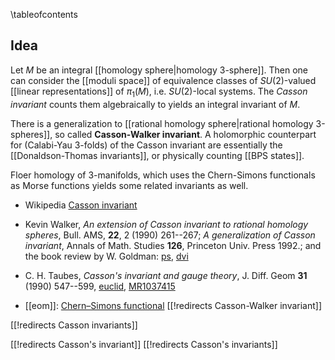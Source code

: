 
\tableofcontents

## Idea

Let $M$ be an integral [[homology sphere|homology 3-sphere]]. Then one can consider the [[moduli space]] of equivalence classes of $SU(2)$-valued [[linear representations]] of $\pi_1(M)$, i.e. $SU(2)$-local systems. The *Casson invariant* counts them algebraically to yields an integral invariant of $M$. 

There is a generalization to [[rational homology sphere|rational homology 3-spheres]], so called **Casson-Walker invariant**. A holomorphic counterpart for (Calabi-Yau 3-folds) of the Casson invariant are essentially the [[Donaldson-Thomas invariants]], or physically counting [[BPS states]].

Floer homology of 3-manifolds, which uses the Chern-Simons functionals as Morse functions yields some related invariants as well. 

* Wikipedia [Casson invariant](http://en.wikipedia.org/wiki/Casson_invariant)

* Kevin Walker, _An extension of Casson invariant to rational homology spheres_, Bull. AMS, __22__, 2 (1990) 261--267; _A generalization of Casson invariant_, Annals of Math. Studies __126__, Princeton Univ. Press 1992.; and the book review by W. Goldman: [ps](http://www-users.math.umd.edu/~wmg/walker.ps), [dvi](http://www-users.math.umd.edu/~wmg/walker.dvi)

* C. H. Taubes, _Casson's invariant and gauge theory_,  J. Diff. Geom __31__ (1990) 547--599, [euclid](http://projecteuclid.org/euclid.jdg/1214444327), [MR1037415](http://www.ams.org/mathscinet-getitem?mr=1037415)

* [[eom]]: [Chern&#8211;Simons functional](http://eom.springer.de/C/c120140.htm)
[[!redirects Casson-Walker invariant]]

[[!redirects Casson invariants]]

[[!redirects Casson's invariant]]
[[!redirects Casson's invariants]]

